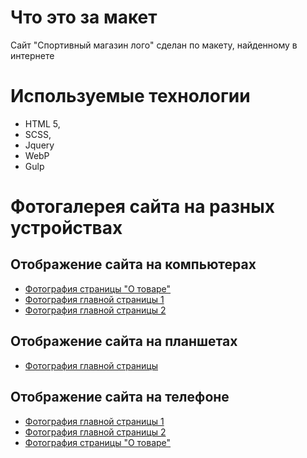 # Что это за макет
Сайт "Спортивный магазин лого" сделан по макету, найденному в интернете

# Используемые технологии
* HTML 5,
* SCSS,
* Jquery
* WebP
* Gulp

# Фотогалерея сайта на разных устройствах
## Отображение сайта на компьютерах
* [Фотография страницы "О товаре"](https://disk.yandex.ru/i/Jdqs_k6hNLXGEw)
* [Фотография главной страницы 1](https://disk.yandex.ru/i/As-XbmYJRpxQFA)
* [Фотография главной страницы 2](https://disk.yandex.ru/i/I8F7MjRHwDV75Q)
## Отображение сайта на планшетах
* [Фотография главной страницы](https://disk.yandex.ru/i/ivKCFE1p6PZrzA)
## Отображение сайта на телефоне
* [Фотография главной страницы 1](https://disk.yandex.ru/i/oufqwy5L298n-w)
* [Фотография главной страницы 2](https://disk.yandex.ru/i/PoH9AZAl88drvg)
* [Фотография страницы "О товаре"](https://disk.yandex.ru/i/IkZGX3BXXm1V5w)

